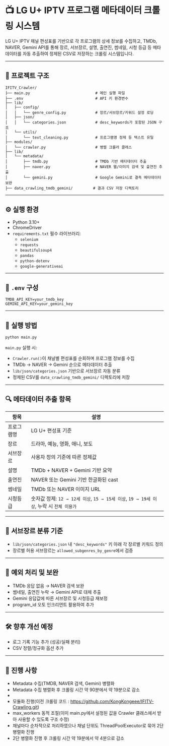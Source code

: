 # 📺 LG U+ IPTV 프로그램 메타데이터 크롤링 시스템

LG U+ IPTV 채널 편성표를 기반으로 각 프로그램의 상세 정보를 수집하고, TMDb, NAVER, Gemini API를 통해 장르, 서브장르, 설명, 출연진, 썸네일, 시청 등급 등 메타데이터를 자동 추출하여 정제된 CSV로 저장하는 크롤링 시스템입니다.

---

## 📁 프로젝트 구조

```
IFITV_Crawler/
├── main.py                             # 메인 실행 파일
├── .env                                # API 키 환경변수
├── lib/
│   ├── config/
│   │   └── genre_config.py             # 장르/서브장르/키워드 설정 로딩
│   ├── json/
│   │   └── categories.json             # desc_keywords가 포함된 JSON 구조
│   └── utils/
│       └── text_cleaning.py            # 프로그램명 정제 등 텍스트 유틸
├── modules/
│   └── crawler.py                      # 병렬 크롤러 클래스
├── lib/
│   └── metadata/
│       ├── tmdb.py                     # TMDb 기반 메타데이터 추출
│       ├── naver.py                    # NAVER 웹/이미지 검색 및 출연진 추출
│       └── gemini.py                   # Google Gemini로 결측 메타데이터 보완
├── data_crawling_tmdb_gemini/         # 결과 CSV 저장 디렉토리
```

---

## ⚙️ 실행 환경

- Python 3.10+
- ChromeDriver
- `requirements.txt` 필수 라이브러리:
  - `selenium`
  - `requests`
  - `beautifulsoup4`
  - `pandas`
  - `python-dotenv`
  - `google-generativeai`

---

## 🔑 `.env` 구성

```env
TMDB_API_KEY=your_tmdb_key
GEMINI_API_KEY=your_gemini_key
```

---

## 🚀 실행 방법

```bash
python main.py
```

`main.py` 실행 시:

- `Crawler.run()`이 채널별 편성표를 순회하며 프로그램 정보를 수집
- TMDb → NAVER → Gemini 순으로 메타데이터 추출
- `lib/json/categories.json` 기반으로 서브장르 자동 분류
- 정제된 CSV를 `data_crawling_tmdb_gemini/` 디렉토리에 저장

---

## 🔍 메타데이터 추출 항목

| 항목          | 설명                                      |
|---------------|-------------------------------------------|
| 프로그램명     | LG U+ 편성표 기준                         |
| 장르          | 드라마, 예능, 영화, 애니, 보도            |
| 서브장르      | 사용자 정의 기준에 따른 정제값             |
| 설명          | TMDb + NAVER + Gemini 기반 요약           |
| 출연진        | NAVER 또는 Gemini 기반 한글화된 cast       |
| 썸네일        | TMDb 또는 NAVER 이미지 URL                |
| 시청등급      | 숫자값 정제: `12 → 12세 이상`, `15 → 15세 이상`, `19 → 19세 이상`, 누락 시 `전체 이용가` |

---

## 🧠 서브장르 분류 기준

- `lib/json/categories.json` 내 `"desc_keywords"` 키 아래 각 장르별 키워드 정의
- 장르별 허용 서브장르는 `allowed_subgenres_by_genre`에서 검증

---

## 📌 예외 처리 및 보완

- TMDb 응답 없음 → NAVER 검색 보완
- 썸네일, 출연진 누락 → Gemini API로 대체 추출
- Gemini 응답값에 따른 서브장르 및 시청등급 재보정
- program_id 오토 인크리먼트 활용하여 추가

---

## 🛠 향후 개선 예정

- 로그 기록 기능 추가 (성공/실패 분리)
- CSV 정렬/정규화 옵션 추가

---

## 📝 진행 사항

- Metadata 수집(TMDB, NAVER 검색, Gemini) 병렬화
- Metadata 수집 병렬화 후 크롤링 시간 약 90분에서 약 19분으로 감소
- 
- 모듈화 진행(이전 크롤링 코드 : https://github.com/KongKongeee/IFITV-Crawling.git)
- max_workers 동적 조절(이미 main.py에서 설정된 값을 Crawler 클래스에서 받아 사용할 수 있도록 구조 수정)
- 채널마다 순차적으로 처리하였으나 채널 단위도 ThreadPoolExecutor로 묶어 2단 병렬화 진행
- 2단 병렬화 진행 후 크롤링 시간 약 19분에서 약 4분으로 감소
